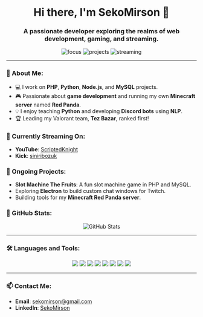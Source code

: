 <h1 align="center">Hi there, I'm SekoMirson 👋</h1>
<h3 align="center">A passionate developer exploring the realms of web development, gaming, and streaming.</h3>

<p align="center">
  <img src="https://img.shields.io/badge/Focus-PHP,%20Node.js,%20Python,%20MySQL-informational?style=flat&logo=programming" alt="focus" />
  <img src="https://img.shields.io/badge/Projects-Web%20Apps,%20Game%20Development-blue?style=flat&logo=github" alt="projects" />
  <img src="https://img.shields.io/badge/Streaming-YouTube,%20Kick,%20Twitch-red?style=flat&logo=streamlabs" alt="streaming" />
</p>

---

### 🚀 About Me:
- 💻 I work on **PHP**, **Python**, **Node.js**, and **MySQL** projects.
- 🎮 Passionate about **game development** and running my own **Minecraft server** named **Red Panda**.
- 💡 I enjoy teaching **Python** and developing **Discord bots** using **NLP**.
- 🏆 Leading my Valorant team, **Tez Bazar**, ranked first!

### 🎥 Currently Streaming On:
- **YouTube**: [ScriptedKnight](https://www.youtube.com/channel/UCGyl73Ar4sqQK2t2ZJGPkPg)
- **Kick**: [siniribozuk](https://kick.com/siniribozuk)

### 🌱 Ongoing Projects:
- **Slot Machine The Fruits**: A fun slot machine game in PHP and MySQL.
- Exploring **Electron** to build custom chat windows for Twitch.
- Building tools for my **Minecraft Red Panda server**.

### 💼 GitHub Stats:
<p align="center">
  <img src="https://github-readme-stats.vercel.app/api?username=SekoMirson&show_icons=true&theme=radical" alt="GitHub Stats" />
</p>

---

### 🛠️ Languages and Tools:
<p align="center">
  <img src="https://img.shields.io/badge/PHP-777BB4?style=for-the-badge&logo=php&logoColor=white" />
  <img src="https://img.shields.io/badge/MySQL-4479A1?style=for-the-badge&logo=mysql&logoColor=white" />
  <img src="https://img.shields.io/badge/Node.js-339933?style=for-the-badge&logo=nodedotjs&logoColor=white" />
  <img src="https://img.shields.io/badge/JavaScript-F7DF1E?style=for-the-badge&logo=javascript&logoColor=black" />
  <img src="https://img.shields.io/badge/Electron-47848F?style=for-the-badge&logo=electron&logoColor=white" />
  <img src="https://img.shields.io/badge/Python-3776AB?style=for-the-badge&logo=python&logoColor=white" />
  <img src="https://img.shields.io/badge/HTML5-E34F26?style=for-the-badge&logo=html5&logoColor=white" />
  <img src="https://img.shields.io/badge/CSS3-1572B6?style=for-the-badge&logo=css3&logoColor=white" />
</p>

---

### 📫 Contact Me:
- **Email**: sekomirson@gmail.com
- **LinkedIn**: [SekoMirson](https://linkedin.com/in/sekomirson)

